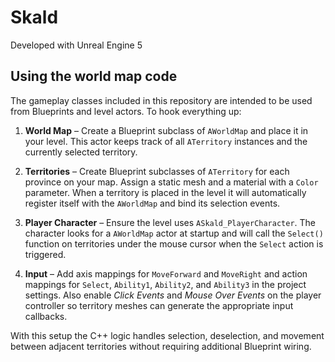 # Skald

Developed with Unreal Engine 5

## Using the world map code

The gameplay classes included in this repository are intended to be used
from Blueprints and level actors. To hook everything up:

1. **World Map** – Create a Blueprint subclass of `AWorldMap` and place it in
   your level. This actor keeps track of all `ATerritory` instances and the
   currently selected territory.

2. **Territories** – Create Blueprint subclasses of `ATerritory` for each
   province on your map. Assign a static mesh and a material with a
   `Color` parameter. When a territory is placed in the level it will
   automatically register itself with the `AWorldMap` and bind its selection
   events.

3. **Player Character** – Ensure the level uses `ASkald_PlayerCharacter`.
   The character looks for a `AWorldMap` actor at startup and will call the
   `Select()` function on territories under the mouse cursor when the
   `Select` action is triggered.

4. **Input** – Add axis mappings for `MoveForward` and `MoveRight` and action
   mappings for `Select`, `Ability1`, `Ability2`, and `Ability3` in the
   project settings. Also enable *Click Events* and *Mouse Over Events* on the
   player controller so territory meshes can generate the appropriate input
   callbacks.

With this setup the C++ logic handles selection, deselection, and movement
between adjacent territories without requiring additional Blueprint wiring.
